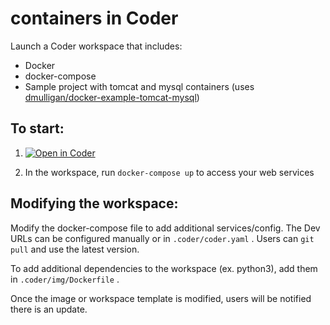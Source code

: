 # containers in Coder

Launch a Coder workspace that includes:

* Docker
* docker-compose
* Sample project with tomcat and mysql containers (uses [dmulligan/docker-example-tomcat-mysql](https://github.com/dmulligan/docker-example-tomcat-mysql))

## To start:

1. [![Open in Coder](https://cdn.coder.com/embed-button.svg)](https://dev.coding.pics/wac/build?project_oauth_service=github&template_oauth_service=github&project_url=git@github.com:bpmct/containers-in-coder.git&template_url=https://github.com/bpmct/containers-in-coder.git&template_ref=main&template_filepath=.coder/coder.yaml)

1. In the workspace, run `docker-compose up` to access your web services

## Modifying the workspace: 

Modify the docker-compose file to add additional services/config. The Dev URLs can be configured manually or in `.coder/coder.yaml` . Users can `git pull` and use the latest version.

To add additional dependencies to the workspace (ex. python3), add them in `.coder/img/Dockerfile` .

Once the image or workspace template is modified, users will be notified there is an update.
